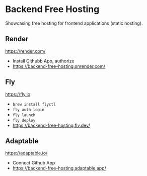 # Backend Free Hosting

Showcasing free hosting for frontend applications (static hosting).

## Render

https://render.com/

- Install Githubb App, authorize
- https://backend-free-hosting.onrender.com/

## Fly

https://fly.io

- `brew install flyctl`
- `fly auth login`
- `fly launch`
- `fly deploy`
- https://backend-free-hosting.fly.dev/

## Adaptable

https://adaptable.io/

- Connect Github App
- https://backend-free-hosting.adaptable.app/
